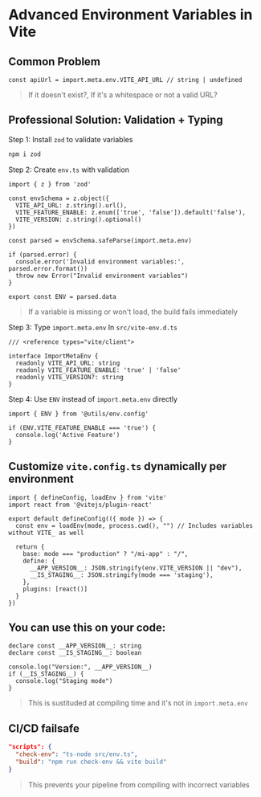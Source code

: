 # Advanced Environment Variables in Vite

## Common Problem
```TS
const apiUrl = import.meta.env.VITE_API_URL // string | undefined
```

> If it doesn't exist?, If it's a whitespace or not a valid URL?

## Professional Solution: Validation + Typing

Step 1: Install `zod` to validate variables
```BASH
npm i zod
```

Step 2: Create `env.ts` with validation
```TS
import { z } from 'zod'

const envSchema = z.object({
  VITE_API_URL: z.string().url(),
  VITE_FEATURE_ENABLE: z.enum(['true', 'false']).default('false'),
  VITE_VERSION: z.string().optional()
})

const parsed = envSchema.safeParse(import.meta.env)

if (parsed.error) {
  console.error('Invalid environment variables:', parsed.error.format())
  throw new Error("Invalid environment variables")
}

export const ENV = parsed.data
```

> If a variable is missing or won't load, the build fails immediately

Step 3: Type `import.meta.env`
In `src/vite-env.d.ts`

```TS
/// <reference types="vite/client">

interface ImportMetaEnv {
  readonly VITE_API_URL: string
  readonly VITE_FEATURE_ENABLE: 'true' | 'false'
  readonly VITE_VERSION?: string
}
```

Step 4: Use `ENV` instead of `import.meta.env` directly
```TS
import { ENV } from '@utils/env.config'

if (ENV.VITE_FEATURE_ENABLE === 'true') {
  console.log('Active Feature')
}
```

## Customize `vite.config.ts` dynamically per environment
```TS
import { defineConfig, loadEnv } from 'vite'
import react from '@vitejs/plugin-react'

export default defineConfig(({ mode }) => {
  const env = loadEnv(mode, process.cwd(), "") // Includes variables without VITE_ as well

  return {
    base: mode === "production" ? "/mi-app" : "/",
    define: {
      __APP_VERSION__: JSON.stringify(env.VITE_VERSION || "dev"),
      __IS_STAGING__: JSON.stringify(mode === 'staging'),
    },
    plugins: [react()]
  }
})
```

## You can use this on your code:
```TS
declare const __APP_VERSION__: string
declare const __IS_STAGING__: boolean

console.log("Version:", __APP_VERSION__)
if (__IS_STAGING__) {
  console.log("Staging mode")
}
```

> This is sustituded at compiling time and it's not in `import.meta.env`

## CI/CD failsafe
```JSON
"scripts": {
  "check-env": "ts-node src/env.ts",
  "build": "npm run check-env && vite build"
}
```

> This prevents your pipeline from compiling with incorrect variables